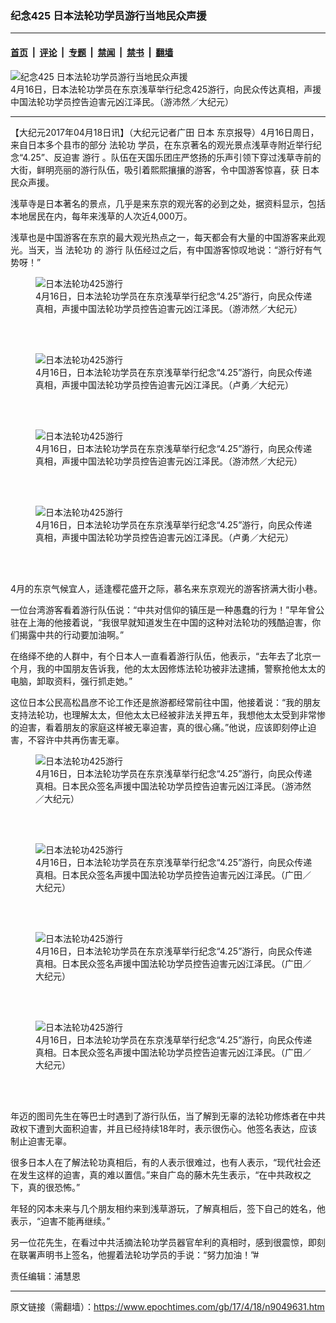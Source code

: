 ### 纪念425 日本法轮功学员游行当地民众声援

---

#### [首页](../../../..?n9049631) &nbsp;|&nbsp; [评论](../../../../../epoch-comment?n9049631) &nbsp;|&nbsp; [专题](../../../../../epoch-special?n9049631) &nbsp;|&nbsp; [禁闻](../../../../../epoch-news?n9049631) &nbsp;|&nbsp; [禁书](../../../../../books?n9049631) &nbsp;|&nbsp; [翻墙](https://github.com/gfw-breaker/nogfw/blob/master/README.md?n9049631)


<div><img alt="纪念425 日本法轮功学员游行当地民众声援" class="attachment-djy_600_400 size-djy_600_400 wp-post-image" src="https://i.epochtimes.com/assets/uploads/2017/04/1704180540371568-600x400.jpg"/>
<div class="caption">
 4月16日，日本法轮功学员在东京浅草举行纪念425游行，向民众传达真相，声援中国法轮功学员控告迫害元凶江泽民。（游沛然／大纪元）
</div></div><hr/><div class="post_content" id="artbody" itemprop="articleBody">
 <!-- article content begin -->
 <p>
  【大纪元2017年04月18日讯】（大纪元记者广田
  <ok href="https://www.epochtimes.com/gb/tag/%E6%97%A5%E6%9C%AC.html">
   日本
  </ok>
  东京报导）4月16日周日，来自日本多个县市的部分
  <ok href="https://www.epochtimes.com/gb/tag/%E6%B3%95%E8%BD%AE%E5%8A%9F.html">
   法轮功
  </ok>
  学员，在东京著名的观光景点浅草寺附近举行纪念“4.25”、反迫害
  <ok href="https://www.epochtimes.com/gb/tag/%E6%B8%B8%E8%A1%8C.html">
   游行
  </ok>
  。队伍在天国乐团庄严悠扬的乐声引领下穿过浅草寺前的大街，鲜明亮丽的游行队伍，吸引着熙熙攘攘的游客，令中国游客惊喜，获
  <ok href="https://www.epochtimes.com/gb/tag/%E6%97%A5%E6%9C%AC.html">
   日本
  </ok>
  民众声援。
 </p>
 <p>
  浅草寺是日本著名的景点，几乎是来东京的观光客的必到之处，据资料显示，包括本地居民在内，每年来浅草的人次近4,000万。
 </p>
 <p>
  浅草也是中国游客在东京的最大观光热点之一，每天都会有大量的中国游客来此观光。当天，当
  <ok href="https://www.epochtimes.com/gb/tag/%E6%B3%95%E8%BD%AE%E5%8A%9F.html">
   法轮功
  </ok>
  的
  <ok href="https://www.epochtimes.com/gb/tag/%E6%B8%B8%E8%A1%8C.html">
   游行
  </ok>
  队伍经过之后，有中国游客惊叹地说：“游行好有气势呀！”
 </p>
 <figure aria-describedby="caption-attachment-9049736" class="wp-caption aligncenter" id="attachment_9049736" style="width: 450px">
  <ok href="https://i.epochtimes.com/assets/uploads/2017/04/1704180535541568.jpg" target="_blank">
   <img alt="日本法轮功425游行" class="wp-image-9049736 size-medium" src="https://i.epochtimes.com/assets/uploads/2017/04/1704180535541568-e1492509410198-450x308.jpg" title="日本法轮功425游行"/>
  </ok>
  <br/><figcaption class="wp-caption-text" id="caption-attachment-9049736">
   4月16日，日本法轮功学员在东京浅草举行纪念“4.25”游行，向民众传递真相，声援中国法轮功学员控告迫害元凶江泽民。（游沛然／大纪元）
  </figcaption><br/>
 </figure><br/>
 <p>
 </p>
 <figure aria-describedby="caption-attachment-9049772" class="wp-caption aligncenter" id="attachment_9049772" style="width: 450px">
  <ok href="https://i.epochtimes.com/assets/uploads/2017/04/1704180535501568.jpg" target="_blank">
   <img alt="日本法轮功425游行" class="wp-image-9049772 size-medium" src="https://i.epochtimes.com/assets/uploads/2017/04/1704180535501568-450x300.jpg" title="日本法轮功425游行"/>
  </ok>
  <br/><figcaption class="wp-caption-text" id="caption-attachment-9049772">
   4月16日，日本法轮功学员在东京浅草举行纪念“4.25”游行，向民众传递真相，声援中国法轮功学员控告迫害元凶江泽民。（卢勇／大纪元）
  </figcaption><br/>
 </figure><br/>
 <figure aria-describedby="caption-attachment-9049775" class="wp-caption aligncenter" id="attachment_9049775" style="width: 450px">
  <ok href="https://i.epochtimes.com/assets/uploads/2017/04/1704180535571568.jpg" target="_blank">
   <img alt="日本法轮功425游行" class="wp-image-9049775 size-medium" src="https://i.epochtimes.com/assets/uploads/2017/04/1704180535571568-450x300.jpg" title="日本法轮功425游行"/>
  </ok>
  <br/><figcaption class="wp-caption-text" id="caption-attachment-9049775">
   4月16日，日本法轮功学员在东京浅草举行纪念“4.25”游行，向民众传递真相，声援中国法轮功学员控告迫害元凶江泽民。（游沛然／大纪元）
  </figcaption><br/>
 </figure><br/>
 <figure aria-describedby="caption-attachment-9049788" class="wp-caption aligncenter" id="attachment_9049788" style="width: 450px">
  <ok href="https://i.epochtimes.com/assets/uploads/2017/04/1704180535471568.jpg" target="_blank">
   <img alt="日本法轮功425游行" class="wp-image-9049788 size-medium" src="https://i.epochtimes.com/assets/uploads/2017/04/1704180535471568-450x300.jpg" title="日本法轮功425游行"/>
  </ok>
  <br/><figcaption class="wp-caption-text" id="caption-attachment-9049788">
   4月16日，日本法轮功学员在东京浅草举行纪念“4.25”游行，向民众传递真相，声援中国法轮功学员控告迫害元凶江泽民。（卢勇／大纪元）
  </figcaption><br/>
 </figure><br/>
 <p>
  4月的东京气候宜人，适逢樱花盛开之际，慕名来东京观光的游客挤满大街小巷。
 </p>
 <p>
  一位台湾游客看着游行队伍说：“中共对信仰的镇压是一种愚蠢的行为！”早年曾公驻在上海的他接着说，“我很早就知道发生在中国的这种对法轮功的残酷迫害，你们揭露中共的行动要加油啊。”
 </p>
 <p>
  在络绎不绝的人群中，有个日本人一直看着游行队伍，他表示，“去年去了北京一个月，我的中国朋友告诉我，他的太太因修炼法轮功被非法逮捕，警察抢他太太的电脑，卸取资料，强行抓走她。”
 </p>
 <p>
  这位日本公民高松昌彦不论工作还是旅游都经常前往中国，他接着说：“我的朋友支持法轮功，也理解太太，但他太太已经被非法关押五年，我想他太太受到非常惨的迫害，看着朋友的家庭这样被无辜迫害，真的很心痛。”他说，应该即刻停止迫害，不容许中共再伤害无辜。
 </p>
 <figure aria-describedby="caption-attachment-9049792" class="wp-caption aligncenter" id="attachment_9049792" style="width: 450px">
  <ok href="https://i.epochtimes.com/assets/uploads/2017/04/1704180540331568.jpg" target="_blank">
   <img alt="日本法轮功425游行" class="wp-image-9049792 size-medium" src="https://i.epochtimes.com/assets/uploads/2017/04/1704180540331568-450x300.jpg" title="日本法轮功425游行"/>
  </ok>
  <br/><figcaption class="wp-caption-text" id="caption-attachment-9049792">
   4月16日，日本法轮功学员在东京浅草举行纪念“4.25”游行，向民众传递真相。日本民众签名声援中国法轮功学员控告迫害元凶江泽民。（游沛然／大纪元）
  </figcaption><br/>
 </figure><br/>
 <figure aria-describedby="caption-attachment-9049793" class="wp-caption aligncenter" id="attachment_9049793" style="width: 450px">
  <ok href="https://i.epochtimes.com/assets/uploads/2017/04/1704180540491568.jpg" target="_blank">
   <img alt="日本法轮功425游行" class="wp-image-9049793 size-medium" src="https://i.epochtimes.com/assets/uploads/2017/04/1704180540491568-450x338.jpg" title="日本法轮功425游行"/>
  </ok>
  <br/><figcaption class="wp-caption-text" id="caption-attachment-9049793">
   4月16日，日本法轮功学员在东京浅草举行纪念“4.25”游行，向民众传递真相。日本民众签名声援中国法轮功学员控告迫害元凶江泽民。（广田／大纪元）
  </figcaption><br/>
 </figure><br/>
 <figure aria-describedby="caption-attachment-9049794" class="wp-caption aligncenter" id="attachment_9049794" style="width: 450px">
  <ok href="https://i.epochtimes.com/assets/uploads/2017/04/1704180540531568.jpg" target="_blank">
   <img alt="日本法轮功425游行" class="wp-image-9049794 size-medium" src="https://i.epochtimes.com/assets/uploads/2017/04/1704180540531568-450x338.jpg" title="日本法轮功425游行"/>
  </ok>
  <br/><figcaption class="wp-caption-text" id="caption-attachment-9049794">
   4月16日，日本法轮功学员在东京浅草举行纪念“4.25”游行，向民众传递真相。日本民众签名声援中国法轮功学员控告迫害元凶江泽民。（广田／大纪元）
  </figcaption><br/>
 </figure><br/>
 <figure aria-describedby="caption-attachment-9049795" class="wp-caption aligncenter" id="attachment_9049795" style="width: 450px">
  <ok href="https://i.epochtimes.com/assets/uploads/2017/04/1704180540401568.jpg" target="_blank">
   <img alt="日本法轮功425游行" class="wp-image-9049795 size-medium" src="https://i.epochtimes.com/assets/uploads/2017/04/1704180540401568-450x338.jpg" title="日本法轮功425游行"/>
  </ok>
  <br/><figcaption class="wp-caption-text" id="caption-attachment-9049795">
   4月16日，日本法轮功学员在东京浅草举行纪念“4.25”游行，向民众传递真相。日本民众签名声援中国法轮功学员控告迫害元凶江泽民。（广田／大纪元）
  </figcaption><br/>
 </figure><br/>
 <p>
  年迈的图司先生在等巴士时遇到了游行队伍，当了解到无辜的法轮功修炼者在中共政权下遭到大面积迫害，并且已经持续18年时，表示很伤心。他签名表达，应该制止迫害无辜。
 </p>
 <p>
  很多日本人在了解法轮功真相后，有的人表示很难过，也有人表示，“现代社会还在发生这样的迫害，真的难以置信。”来自广岛的藤木先生表示，“在中共政权之下，真的很恐怖。”
 </p>
 <p>
  年轻的冈本未来与几个朋友相约来到浅草游玩，了解真相后，签下自己的姓名，他表示，“迫害不能再继续。”
 </p>
 <p>
  另一位花先生，在看过中共活摘法轮功学员器官牟利的真相时，感到很震惊，即刻在联署声明书上签名，他握着法轮功学员的手说：“努力加油！”#
 </p>
 <p>
  责任编辑：浦慧恩
 </p>
 <!-- article content end -->
 <div id="below_article_ad">
 </div>
</div>


---

原文链接（需翻墙）：https://www.epochtimes.com/gb/17/4/18/n9049631.htm